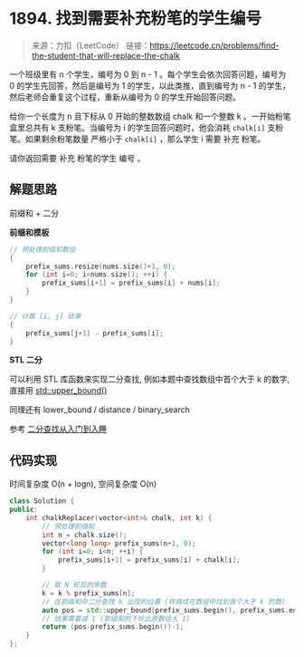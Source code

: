 # 1894. 找到需要补充粉笔的学生编号
> 来源：力扣（LeetCode）
链接：https://leetcode.cn/problems/find-the-student-that-will-replace-the-chalk

一个班级里有 n 个学生，编号为 0 到 n - 1 。每个学生会依次回答问题，编号为 0 的学生先回答，然后是编号为 1 的学生，以此类推，直到编号为 n - 1 的学生，然后老师会重复这个过程，重新从编号为 0 的学生开始回答问题。

给你一个长度为 n 且下标从 0 开始的整数数组 chalk 和一个整数 k 。一开始粉笔盒里总共有 k 支粉笔。当编号为 i 的学生回答问题时，他会消耗 `chalk[i]` 支粉笔。如果剩余粉笔数量 严格小于 `chalk[i]` ，那么学生 i 需要 补充 粉笔。

请你返回需要 补充 粉笔的学生 编号 。


## 解题思路
前缀和 + 二分

**前缀和模板**
```cpp
// 预处理前缀和数组
{
    prefix_sums.resize(nums.size()+1, 0);
    for (int i=0; i<nums.size(); ++i) {
        prefix_sums[i+1] = prefix_sums[i] + nums[i];
    }
}

// 计算 [i, j] 结果
{
    prefix_sums[j+1] - prefix_sums[i];
}
```

**STL 二分**

可以利用 STL 库函数来实现二分查找, 例如本题中查找数组中首个大于 k 的数字, 直接用 [std::upper_bound()](https://zh.cppreference.com/w/cpp/algorithm/upper_bound)

同理还有 lower_bound / distance / binary_search

参考 [二分查找从入门到入睡](https://leetcode.cn/circle/discuss/ooxfo8/#c)


## 代码实现
时间复杂度 O(n + logn), 空间复杂度 O(n)
```cpp
class Solution {
public:
    int chalkReplacer(vector<int>& chalk, int k) {
        // 预处理前缀和
        int n = chalk.size();
        vector<long long> prefix_sums(n+1, 0);
        for (int i=0; i<n; ++i) {
            prefix_sums[i+1] = prefix_sums[i] + chalk[i];
        }

        // 取 N 轮后的余数
        k = k % prefix_sums[n];
        // 在前缀和中二分查找 k 出现的位置 (转换成在数组中找到首个大于 k 的数)
        auto pos = std::upper_bound(prefix_sums.begin(), prefix_sums.end(), k);
        // 结果需要减 1 (前缀和的下标比原数组大 1)
        return (pos-prefix_sums.begin())-1;
    }
};
```

